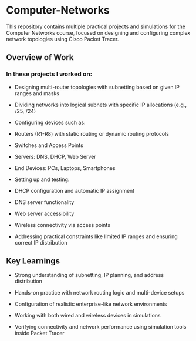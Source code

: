 # Computer-Networks
This repository contains multiple practical projects and simulations for the Computer Networks course, focused on designing and configuring complex network topologies using Cisco Packet Tracer.

## Overview of Work
### In these projects I worked on:

- Designing multi-router topologies with subnetting based on given IP ranges and masks

- Dividing networks into logical subnets with specific IP allocations (e.g., /25, /24)

- Configuring devices such as:

- Routers (R1-R8) with static routing or dynamic routing protocols

- Switches and Access Points

- Servers: DNS, DHCP, Web Server

- End Devices: PCs, Laptops, Smartphones

- Setting up and testing:

- DHCP configuration and automatic IP assignment

- DNS server functionality

- Web server accessibility

- Wireless connectivity via access points

- Addressing practical constraints like limited IP ranges and ensuring correct IP distribution

## Key Learnings
- Strong understanding of subnetting, IP planning, and address distribution

- Hands-on practice with network routing logic and multi-device setups

- Configuration of realistic enterprise-like network environments

- Working with both wired and wireless devices in simulations

- Verifying connectivity and network performance using simulation tools inside Packet Tracer
